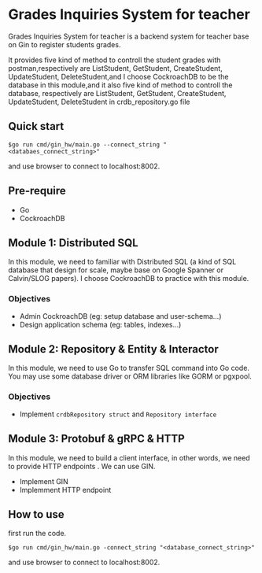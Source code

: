 # Grades Inquiries System for teacher 
Grades Inquiries System for teacher is a backend system for teacher base on Gin to register students grades.

It provides five kind of method to controll the student grades with postman,respectively are ListStudent, GetStudent, CreateStudent, UpdateStudent, DeleteStudent,and I choose CockroachDB to be the database in this module,and it also five kind of method to controll the database, respectively are ListStudent, GetStudent, CreateStudent, UpdateStudent, DeleteStudent in crdb_repository.go file



## Quick start

    $go run cmd/gin_hw/main.go --connect_string "<databaes_connect_string>"
and use browser to connect to localhost:8002.

## Pre-require
* Go
* CockroachDB

## Module 1: Distributed SQL
In this module, we need to familiar with Distributed SQL (a kind of SQL database that design for scale, maybe base on Google Spanner or Calvin/SLOG papers). I choose CockroachDB to practice with this module.

### Objectives
* Admin CockroachDB (eg: setup database and user-schema...)
* Design application schema (eg: tables, indexes...)

## Module 2: Repository & Entity & Interactor
In this module, we need to use Go to transfer SQL command into Go code. You may use some database driver or ORM libraries like GORM or pgxpool.

### Objectives
* Implement ```crdbRepository struct``` and ```Repository interface``` 

## Module 3: Protobuf & gRPC & HTTP
In this module, we need to build a client interface, in other words, we need to provide HTTP endpoints . We can use GIN.
* Implement GIN
* Implemment HTTP endpoint

## How to use
first run the code.

    $go run cmd/gin_hw/main.go -connect_string "<database_connect_string>"

and use browser to connect to localhost:8002.
